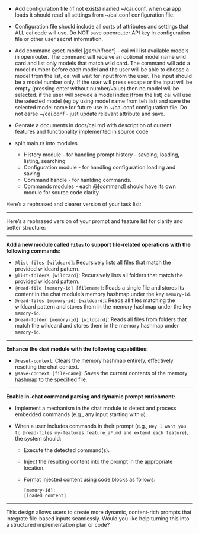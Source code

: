 - Add configuration file (if not exists) named ~/cai.conf, when cai app loads it should read all settings from ~/cai.conf configuration file.
- Configuration file should include all sorts of attributes and settings that ALL cai code will use. Do NOT save openrouter API key in configuration file or other user secret information.
- Add command @set-model [*gemini*free*] - cai will list available models in openrouter. The command will receive an optional model name wild card and list only models that match wild card. The command will add a model number before each model and the user will be able to choose a model from the list, cai will wait for input from the user. The input should be a model number only. If the user will press escape or the input will be empty (pressing enter without number/value) then no model will be selected.
if the user will provide a model index (from the list) cai will use the selected model (eg by using model name from teh list) and save the selected model name for future use in ~/cai.conf configuration file. Do not earse ~/cai.conf - just update relevant attribute and save.
- Genrate a documents in docs/cai.md with description of current features and functionality implemented in source code


- split main.rs into modules
  * History module - for handling prompt history - saveing, loading, listing, searching
  * Configuration module - for handling configuration loading and saving
  * Command handle - for hanlding commands.
  * Commands modules - each @[command] should have its own module for source code clarity

Here’s a rephrased and clearer version of your task list:

---
Here’s a rephrased version of your prompt and feature list for clarity and better structure:

---

**Add a new module called `files` to support file-related operations with the following commands:**

* `@list-files [wildcard]`: Recursively lists all files that match the provided wildcard pattern.
* `@list-folders [wildcard]`: Recursively lists all folders that match the provided wildcard pattern.
* `@read-file [memory-id] [filename]`: Reads a single file and stores its content in the chat module’s memory hashmap under the key `memory-id`.
* `@read-files [memory-id] [wildcard]`: Reads all files matching the wildcard pattern and stores them in the memory hashmap under the key `memory-id`.
* `@read-folder [memory-id] [wildcard]`: Reads all files from folders that match the wildcard and stores them in the memory hashmap under `memory-id`.

---

**Enhance the `chat` module with the following capabilities:**

* `@reset-context`: Clears the memory hashmap entirely, effectively resetting the chat context.
* `@save-context [file-name]`: Saves the current contents of the memory hashmap to the specified file.

---

**Enable in-chat command parsing and dynamic prompt enrichment:**

* Implement a mechanism in the chat module to detect and process embedded commands (e.g., any input starting with `@`).
* When a user includes commands in their prompt (e.g., `Hey I want you to @read-files my-features feature_a*.md and extend each feature`), the system should:

  * Execute the detected command(s).
  * Inject the resulting content into the prompt in the appropriate location.
  * Format injected content using code blocks as follows:

    ```
    [memory-id]:  
    [loaded content]  
    ```

---

This design allows users to create more dynamic, content-rich prompts that integrate file-based inputs seamlessly. Would you like help turning this into a structured implementation plan or code?




